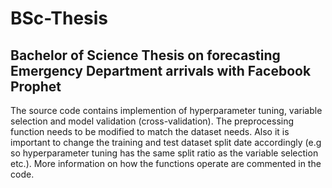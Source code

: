 # BSc-Thesis
## Bachelor of Science Thesis on forecasting Emergency Department arrivals with Facebook Prophet

The source code contains implemention of hyperparameter tuning, variable selection and model validation (cross-validation). The preprocessing function needs to be modified to match the dataset needs. Also it is important to change the training and test dataset split date accordingly (e.g so hyperparameter tuning has the same split ratio as the variable selection etc.). More information on how the functions operate are commented in the code.